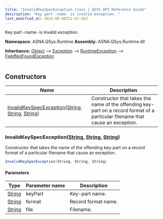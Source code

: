```yaml
---
title: "InvalidKeySpecException class | QSYS API Reference Guide"
description: "Key part -name- is invalid exception. "
last_modified_at: 2024-08-08T21:41:46Z
---
```


Key part -name- is invalid exception.

**Namespace:** ASNA.QSys.Runtime
**Assembly:** ASNA.QSys.Runtime.dll

**Inheritance:** [Object](https://docs.microsoft.com/en-us/dotnet/api/system.object) --> [Exception](https://docs.microsoft.com/en-us/dotnet/api/system.exception) --> [RuntimeException](/reference/runtime/qsys-runtime/runtime-exception.html) --> [FieldNotFoundException](/reference/runtime/qsys-runtime/field-not-found-exception.html)
<br>
<br>

## Constructors

| Name | Description |
| --- | --- |
| [InvalidKeySpecException](#invalidkeyspecexceptionstring-string-string)([String](https://docs.microsoft.com/en-us/dotnet/api/system.string), [String](https://docs.microsoft.com/en-us/dotnet/api/system.string), [String](https://docs.microsoft.com/en-us/dotnet/api/system.string)) | Constructor that takes the name of the offending key-part on a record format of a particular filename that cause an exception.

### InvalidKeySpecException([String](https://docs.microsoft.com/en-us/dotnet/api/system.string), [String](https://docs.microsoft.com/en-us/dotnet/api/system.string), [String](https://docs.microsoft.com/en-us/dotnet/api/system.string))

Constructor that takes the name of the offending key-part on a record format of a particular filename that cause an exception.

```cs
InvalidKeySpecException(String, String, String)
```

#### Parameters

| Type | Parameter name | Description
| --- | --- | ---
| [String](https://docs.microsoft.com/en-us/dotnet/api/system.string) | keyPart | Key-part name.
| [String](https://docs.microsoft.com/en-us/dotnet/api/system.string) | format | Record format name.
| [String](https://docs.microsoft.com/en-us/dotnet/api/system.string) | file | Filename.
